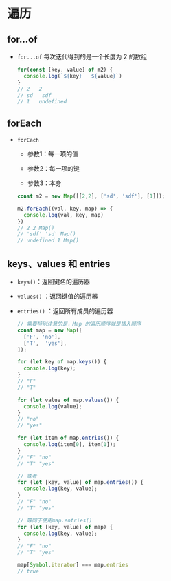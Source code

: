 # 遍历

## for...of

  - `for...of` 每次迭代得到的是一个长度为 2 的数组

    ```javascript
    for(const [key, value] of m2) {
      console.log(`${key}   ${value}`)
    }
    // 2   2
    // sd   sdf
    // 1   undefined
    ```

## forEach

  - `forEach`

      - 参数1：每一项的值

      - 参数2：每一项的键

      - 参数3：本身

    ```javascript
    const m2 = new Map([[2,2], ['sd', 'sdf'], [1]]);

    m2.forEach((val, key, map) => {
      console.log(val, key, map)
    })
    // 2 2 Map()
    // 'sdf' 'sd' Map()
    // undefined 1 Map()
    ```

## keys、values 和 entries

  - `keys()`：返回键名的遍历器

  - `values()` ：返回键值的遍历器

  - `entries()` ：返回所有成员的遍历器

    ```javascript
    // 需要特别注意的是，Map 的遍历顺序就是插入顺序
    const map = new Map([
      ['F', 'no'],
      ['T',  'yes'],
    ]);

    for (let key of map.keys()) {
      console.log(key);
    }
    // "F"
    // "T"

    for (let value of map.values()) {
      console.log(value);
    }
    // "no"
    // "yes"

    for (let item of map.entries()) {
      console.log(item[0], item[1]);
    }
    // "F" "no"
    // "T" "yes"

    // 或者
    for (let [key, value] of map.entries()) {
      console.log(key, value);
    }
    // "F" "no"
    // "T" "yes"

    // 等同于使用map.entries()
    for (let [key, value] of map) {
      console.log(key, value);
    }
    // "F" "no"
    // "T" "yes"

    map[Symbol.iterator] === map.entries
    // true
    ```
